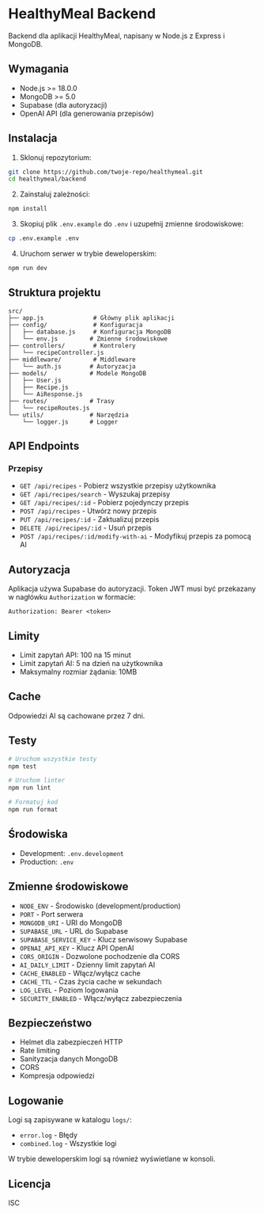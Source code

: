 # HealthyMeal Backend

Backend dla aplikacji HealthyMeal, napisany w Node.js z Express i MongoDB.

## Wymagania

- Node.js >= 18.0.0
- MongoDB >= 5.0
- Supabase (dla autoryzacji)
- OpenAI API (dla generowania przepisów)

## Instalacja

1. Sklonuj repozytorium:
```bash
git clone https://github.com/twoje-repo/healthymeal.git
cd healthymeal/backend
```

2. Zainstaluj zależności:
```bash
npm install
```

3. Skopiuj plik `.env.example` do `.env` i uzupełnij zmienne środowiskowe:
```bash
cp .env.example .env
```

4. Uruchom serwer w trybie deweloperskim:
```bash
npm run dev
```

## Struktura projektu

```
src/
├── app.js              # Główny plik aplikacji
├── config/             # Konfiguracja
│   ├── database.js     # Konfiguracja MongoDB
│   └── env.js         # Zmienne środowiskowe
├── controllers/        # Kontrolery
│   └── recipeController.js
├── middleware/         # Middleware
│   └── auth.js        # Autoryzacja
├── models/            # Modele MongoDB
│   ├── User.js
│   ├── Recipe.js
│   └── AiResponse.js
├── routes/            # Trasy
│   └── recipeRoutes.js
└── utils/             # Narzędzia
    └── logger.js      # Logger
```

## API Endpoints

### Przepisy

- `GET /api/recipes` - Pobierz wszystkie przepisy użytkownika
- `GET /api/recipes/search` - Wyszukaj przepisy
- `GET /api/recipes/:id` - Pobierz pojedynczy przepis
- `POST /api/recipes` - Utwórz nowy przepis
- `PUT /api/recipes/:id` - Zaktualizuj przepis
- `DELETE /api/recipes/:id` - Usuń przepis
- `POST /api/recipes/:id/modify-with-ai` - Modyfikuj przepis za pomocą AI

## Autoryzacja

Aplikacja używa Supabase do autoryzacji. Token JWT musi być przekazany w nagłówku `Authorization` w formacie:
```
Authorization: Bearer <token>
```

## Limity

- Limit zapytań API: 100 na 15 minut
- Limit zapytań AI: 5 na dzień na użytkownika
- Maksymalny rozmiar żądania: 10MB

## Cache

Odpowiedzi AI są cachowane przez 7 dni.

## Testy

```bash
# Uruchom wszystkie testy
npm test

# Uruchom linter
npm run lint

# Formatuj kod
npm run format
```

## Środowiska

- Development: `.env.development`
- Production: `.env`

## Zmienne środowiskowe

- `NODE_ENV` - Środowisko (development/production)
- `PORT` - Port serwera
- `MONGODB_URI` - URI do MongoDB
- `SUPABASE_URL` - URL do Supabase
- `SUPABASE_SERVICE_KEY` - Klucz serwisowy Supabase
- `OPENAI_API_KEY` - Klucz API OpenAI
- `CORS_ORIGIN` - Dozwolone pochodzenie dla CORS
- `AI_DAILY_LIMIT` - Dzienny limit zapytań AI
- `CACHE_ENABLED` - Włącz/wyłącz cache
- `CACHE_TTL` - Czas życia cache w sekundach
- `LOG_LEVEL` - Poziom logowania
- `SECURITY_ENABLED` - Włącz/wyłącz zabezpieczenia

## Bezpieczeństwo

- Helmet dla zabezpieczeń HTTP
- Rate limiting
- Sanityzacja danych MongoDB
- CORS
- Kompresja odpowiedzi

## Logowanie

Logi są zapisywane w katalogu `logs/`:
- `error.log` - Błędy
- `combined.log` - Wszystkie logi

W trybie deweloperskim logi są również wyświetlane w konsoli.

## Licencja

ISC 